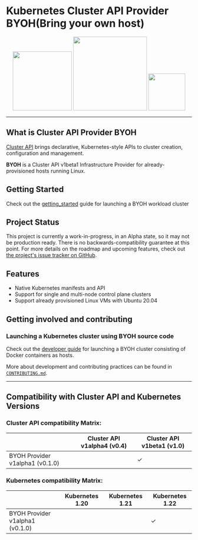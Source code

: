 # Kubernetes Cluster API Provider BYOH(Bring your own host)
<p align="center">
<!-- lint card --><a href="https://github.com/vmware-tanzu/cluster-api-provider-bringyourownhost/actions/workflows/lint.yml" width="160x">
<img src="https://github.com/vmware-tanzu/cluster-api-provider-bringyourownhost/actions/workflows/lint.yml/badge.svg" width="160x"></a>
<!-- test status -->
<a href="https://github.com/vmware-tanzu/cluster-api-provider-bringyourownhost/actions/workflows/main.yml" width="160x">
<img src="https://github.com/vmware-tanzu/cluster-api-provider-bringyourownhost/actions/workflows/main.yml/badge.svg" width="200x"></a>
<!-- go doc / reference card -->
<a href="https://pkg.go.dev/github.com/vmware-tanzu/cluster-api-provider-bringyourownhost"  width="160x">
<img src="https://pkg.go.dev/badge/github.com/vmware-tanzu/cluster-api-provider-bringyourownhost.svg"  width="100x"></a>
</p>

------

## What is Cluster API Provider BYOH

[Cluster API][cluster_api] brings
declarative, Kubernetes-style APIs to cluster creation, configuration and
management.

__BYOH__ is a Cluster API v1beta1 Infrastructure Provider for already-provisioned hosts running Linux.

## Getting Started
Check out the [getting_started](https://github.com/vmware-tanzu/cluster-api-provider-bringyourownhost/blob/main/docs/getting_started.md) guide for launching a BYOH workload cluster

## Project Status

This project is currently a work-in-progress, in an Alpha state, so it may not be production ready. There is no backwards-compatibility guarantee at this point. For more details on the roadmap and upcoming features, check out [the project's issue tracker on GitHub][issue].

## Features

- Native Kubernetes manifests and API
- Support for single and multi-node control plane clusters
- Support already provisioned Linux VMs with Ubuntu 20.04

## Getting involved and contributing

### Launching a Kubernetes cluster using BYOH source code

Check out the [developer guide](./docs/local_dev.md) for launching a BYOH cluster consisting of Docker containers as hosts.

More about development and contributing practices can be found in [`CONTRIBUTING.md`](./CONTRIBUTING.md).

------

## Compatibility with Cluster API and Kubernetes Versions

### Cluster API compatibility Matrix:

||Cluster API v1alpha4 (v0.4)|Cluster API v1beta1 (v1.0)|
|-|-|-|
|BYOH Provider v1alpha1 (v0.1.0)||✓|


### Kubernetes compatibility Matrix:

||Kubernetes 1.20|Kubernetes 1.21|Kubernetes 1.22|
|-|-|-|-|
|BYOH Provider v1alpha1 (v0.1.0)|||✓|




<!-- References -->

[cluster_api]: https://github.com/kubernetes-sigs/cluster-api
[issue]: https://github.com/vmware-tanzu/cluster-api-provider-bringyourownhost/issues
